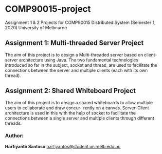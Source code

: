 # COMP90015-project
Assignment 1 &amp; 2 Projects for COMP90015 Distributed System (Semester 1, 2020)
University of Melbourne

## Assignment 1: Multi-threaded Server Project

The aim of this project is to design a Multi-threaded server based on client-server architecture using Java. The two
fundamental technologies introduced so far in the subject, socket and thread, are used to facilitate the connections
between the server and multiple clients (each with its own thread).

## Assignment 2: Shared Whiteboard Project

The aim of this project is to design a shared whiteboards to allow multiple users to collaborate and draw concur-
rently on a canvas. Server-Client architecture is used in this with the help of socket to facilitate the connections
between a single server and multiple clients through different threads.

### Author:

**Harfiyanto Santoso**
harfiyantos@student.unimelb.edu.au
